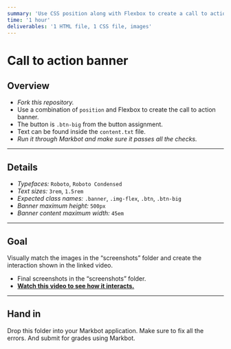 ```yaml
---
summary: 'Use CSS position along with Flexbox to create a call to action banner.'
time: '1 hour'
deliverables: '1 HTML file, 1 CSS file, images'
---
```


# Call to action banner

## Overview

- *Fork this repository.*
- Use a combination of `position` and Flexbox to create the call to action banner.
- The button is `.btn-big` from the button assignment.
- Text can be found inside the `content.txt` file.
- *Run it through Markbot and make sure it passes all the checks.*

---

## Details

- *Typefaces:* `Roboto`, `Roboto Condensed`
- *Text sizes:* `3rem`, `1.5rem`
- *Expected class names:* `.banner`, `.img-flex`, `.btn`, `.btn-big`
- *Banner maximum height:* `500px`
- *Banner content maximum width:* `45em`

---

## Goal

Visually match the images in the “screenshots” folder and create the interaction shown in the linked video.

- Final screenshots in the “screenshots” folder.
- [**Watch this video to see how it interacts.**](https://video-assets.learntheweb.courses/web-dev-1/call-to-action.mp4)

---

## Hand in

Drop this folder into your Markbot application. Make sure to fix all the errors. And submit for grades using Markbot.
